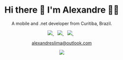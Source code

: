 

<h1 align='center'>
  Hi there 👋 I'm Alexandre 👨‍💻
</h1>

<p align='center'>
  A mobile and .net developer from Curitiba, Brazil.
</p>



<p align='center'>
  
  <a href="https://wa.me/5518996643974?text=Olá!%20Alexandre">
    <img src="https://img.shields.io/badge/WHATSAPP-%2325D366.svg?&style=for-the-badge&logo=whatsapp&logoColor=white" />    
  </a>&nbsp;&nbsp;
  <a href="https://www.linkedin.com/in/alexandresanlim/">
    <img src="https://img.shields.io/badge/linkedin-%230077B5.svg?&style=for-the-badge&logo=linkedin&logoColor=white" />
  </a>&nbsp;&nbsp;
  <a href="https://instagram.com/alexandresanlim">
    <img src="https://img.shields.io/badge/instagram-%23E4405F.svg?&style=for-the-badge&logo=instagram&logoColor=white" />        
  </a>&nbsp;&nbsp;
  
</p>

<!--
### My Skills
<img src="https://img.shields.io/badge/c%20sharp%20🟢🟢🟢🟢🟢-%23239120.svg?&style=for-the-badge&logo=c%20sharp&logoColor=white" /> 
<img src="https://img.shields.io/badge/xamarin%20forms%20🟢🟢🟢🟢🟢-%233498DB.svg?&style=for-the-badge&logo=xamarin&logoColor=white" /> 
<img src="https://img.shields.io/badge/dotnet%20🟢🟢🟢🟢🟢-net%23239120.svg?&style=for-the-badge&logo=dot-net&logoColor=white" /> 
<img src="https://img.shields.io/badge/html%20🟢🟢🟢🟢⚪-%23239120.svg?&style=for-the-badge&logo=html5&logoColor=white" /> 

-->

<p align='center'>
  <a href='mailto:alexandreslima@outlook.com'>alexandreslima@outlook.com</a>
</p>
<p align='center'>
  <a href="#"><img src="https://visitor-badge.glitch.me/badge?page_id=alexandresanlim.alexandresanlim"></a>
</p>

<!--
**alexandresanlim/alexandresanlim** is a ✨ _special_ ✨ repository because its `README.md` (this file) appears on your GitHub profile.

Here are some ideas to get you started:

- 🔭 I’m currently working on ...
- 🌱 I’m currently learning ...
- 👯 I’m looking to collaborate on ...
- 🤔 I’m looking for help with ...
- 💬 Ask me about ...
- 📫 How to reach me: ...
- 😄 Pronouns: ...
- ⚡ Fun fact: ...
-->
